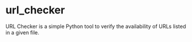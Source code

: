 # url_checker
URL Checker is a simple Python tool to verify the availability of URLs listed in a given file.
